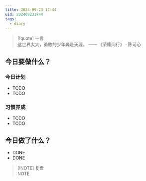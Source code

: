 ```yaml
---
title: 2024-09-23 17:44
uid: 202409231744
tags:
  - diary
---
```



> [!quote] 一言<br/>
 这世界太大，勇敢的少年奔赴天涯。 —— 《荣耀同行》 · 陈可心

## 今日要做什么？

### 今日计划
- TODO
- TODO

### 习惯养成
- TODO
- TODO

## 今日做了什么？
- DONE
- DONE

> [!NOTE] 复盘<br/>
> NOTE
